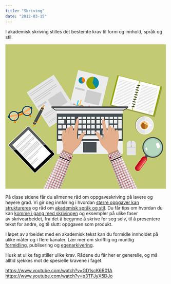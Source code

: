 ```yaml
---
title: "Skriving"
date: "2012-03-15"
---
```


I akademisk skriving stilles det bestemte krav til form og innhold, språk og stil.

![soking](../images/illustrasjoner_skriving_500x450.png)

På disse sidene får du allmenne råd om oppgaveskriving på lavere og høyere grad. Vi gir deg innføring i hvordan [større oppgaver kan struktureres](/skriving/struktur-og-argumentasjon/oppbygning-av-en-oppgave/)[](/skriving/struktur/oppbygning-av-en-oppgave/) og råd om [akademisk språk og stil](/skriving/sprak-og-stil/). Du får tips om hvordan du kan [komme i gang med skrivingen](/skriving/skriveprosessen/kom-i-gang-a-skrive/) og eksempler på ulike faser av skrivearbeidet, fra det å begynne å skrive for seg selv, til å presentere tekst for andre, og til slutt: oppgaven som produkt.

I løpet av arbeidet med en akademisk tekst kan du formidle innholdet på ulike måter og i flere kanaler. Lær mer om skriftlig og muntlig [formidling](/skriving/formidling/ "Formidling"), publisering og [egenarkivering](https://sokogskriv.no/skriving/formidling/#Egenarkivering).

Husk at ulike fag stiller ulike krav. Rådene du får her er generelle, og må alltid sjekkes mot de spesielle kravene i faget.

https://www.youtube.com/watch?v=GD1scK6R01A  
https://www.youtube.com/watch?v=p3TFJyX5DJo
